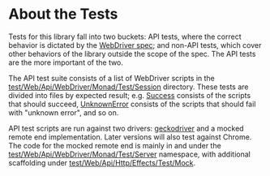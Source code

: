 About the Tests
===============

Tests for this library fall into two buckets: API tests, where the correct behavior is dictated by the [WebDriver spec](https://www.w3.org/TR/webdriver/); and non-API tests, which cover other behaviors of the library outside the scope of the spec. The API tests are the more important of the two.

The API test suite consists of a list of WebDriver scripts in the [test/Web/Api/WebDriver/Monad/Test/Session](https://github.com/nbloomf/webdriver-w3c/tree/master/test/Web/Api/WebDriver/Monad/Test/Session) directory. These tests are divided into files by expected result; e.g. [Success](https://github.com/nbloomf/webdriver-w3c/blob/master/test/Web/Api/WebDriver/Monad/Test/Session/Success.hs) consists of the scripts that should succeed, [UnknownError](https://github.com/nbloomf/webdriver-w3c/blob/master/test/Web/Api/WebDriver/Monad/Test/Session/UnknownError.hs) consists of the scripts that should fail with "unknown error", and so on.

API test scripts are run against two drivers: [geckodriver](https://github.com/mozilla/geckodriver) and a mocked remote end implementation. Later versions will also test against Chrome. The code for the mocked remote end is mainly in and under the [test/Web/Api/WebDriver/Monad/Test/Server](https://github.com/nbloomf/webdriver-w3c/blob/master/test/Web/Api/WebDriver/Monad/Test/Server.hs) namespace, with additional scaffolding under [test/Web/Api/Http/Effects/Test/Mock](https://github.com/nbloomf/webdriver-w3c/blob/master/test/Web/Api/Http/Effects/Test/Mock.hs).

